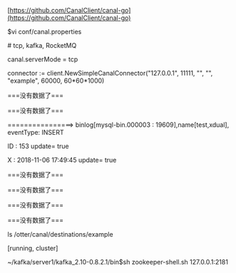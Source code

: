 [https://github.com/CanalClient/canal-go](https://github.com/CanalClient/canal-go)

$vi conf/canal.properties

\# tcp, kafka, RocketMQ

canal.serverMode = tcp

connector := client.NewSimpleCanalConnector\("127.0.0.1", 11111, "", "", "example", 60000, 60\*60\*1000\)

===没有数据了===

===没有数据了===

================&gt; binlog\[mysql-bin.000003 : 19609\],name\[test,xdual\], eventType: INSERT

ID : 153  update= true

X : 2018-11-06 17:49:45  update= true

===没有数据了===

===没有数据了===

===没有数据了===

===没有数据了===

ls /otter/canal/destinations/example

\[running, cluster\]

~/kafka/server1/kafka\_2.10-0.8.2.1/bin$sh zookeeper-shell.sh 127.0.0.1:2181

